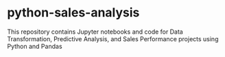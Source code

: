 # python-sales-analysis
This repository contains Jupyter notebooks and code for Data Transformation, Predictive Analysis, and Sales Performance projects using Python and Pandas
